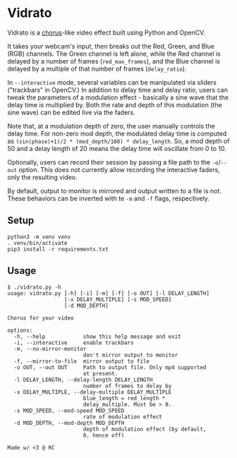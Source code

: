 # Vidrato
Vidrato is a [chorus](https://en.wikipedia.org/wiki/Chorus_(audio_effect))-like video effect built using Python and OpenCV.

It takes your webcam's input, then breaks out the Red, Green, and Blue (RGB) channels.
The Green channel is left alone, while the Red channel is delayed by a number of frames (`red_max_frames`),
and the Blue channel is delayed by a multiple of that number of frames (`delay_ratio`).

In `--interactive` mode, several variables can be manipulated via sliders ("trackbars" in OpenCV.)
In addition to delay time and delay ratio, users can tweak the parameters of a modulation effect -
basically a sine wave that the delay time is multiplied by.
Both the rate and depth of this modulation (the sine wave) can be edited live via the faders.

Note that, at a modulation depth of zero, the user manually controls the delay time.
For non-zero mod depth, the modulated delay time is computed as
`(sin(phase)+1)/2 * (mod_depth/100) * delay_length`.
So, a mod depth of 50 and a delay length of 20 means the delay time will oscillate from 0 to 10.

Optionally, users can record their session by passing a file path to  the `-o`/`--out` option.
This does not currently allow recording the interactive faders, only the resulting video.

By default, output to monitor is mirrored and output written to a file is not.
These behaviors can be inverted with te `-m` and `-f` flags, respectively.

## Setup
```
python3 -m venv venv
. venv/bin/activate
pip3 install -r requirements.txt
```

## Usage
```
$ ./vidrato.py -h
usage: vidrato.py [-h] [-i] [-m] [-f] [-o OUT] [-l DELAY_LENGTH]
                  [-x DELAY_MULTIPLE] [-s MOD_SPEED]
                  [-d MOD_DEPTH]

Chorus for your video

options:
  -h, --help            show this help message and exit
  -i, --interactive     enable trackbars
  -m, --no-mirror-monitor
                        don't mirror output to monitor
  -f, --mirror-to-file  mirror output to file
  -o OUT, --out OUT     Path to output file. Only mp4 supported
                        at present.
  -l DELAY_LENGTH, --delay-length DELAY_LENGTH
                        number of frames to delay by
  -x DELAY_MULTIPLE, --delay-multiple DELAY_MULTIPLE
                        blue_length = red_length *
                        delay_multiple. Must be > 0.
  -s MOD_SPEED, --mod-speed MOD_SPEED
                        rate of modulation effect
  -d MOD_DEPTH, --mod-depth MOD_DEPTH
                        depth of modulation effect (by default,
                        0, hence off)

Made w/ <3 @ RC
```
